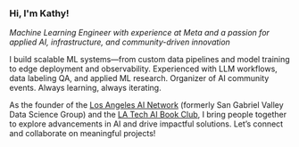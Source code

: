 ### Hi, I'm Kathy!  
_Machine Learning Engineer with experience at Meta and a passion for applied AI, infrastructure, and community-driven innovation_

I build scalable ML systems—from custom data pipelines and model training to edge deployment and observability. Experienced with LLM workflows, data labeling QA, and applied ML research. Organizer of AI community events. Always learning, always iterating.

As the founder of the [Los Angeles AI Network](https://www.meetup.com/los-angeles-ai-network/) (formerly San Gabriel Valley Data Science Group) and the [LA Tech AI Book Club](https://www.meetup.com/la-tech-meetups/), I bring people together to explore advancements in AI and drive impactful solutions. Let’s connect and collaborate on meaningful projects!
